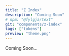 ```yaml
---
title: "Z Index"
description: "Coming Soon"
# npm: "@fylgja/text"
git: "components/z-index"
tags: ["tokens"]
preview: "theme.png"
---
```


Coming Soon...
